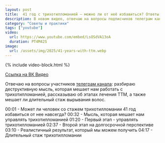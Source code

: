 ```yaml
---
layout: post
title:  41 год с трихотилломанией – можно ли от неё избавиться? Ответы на вопросы
description: В новом видео, отвечаю на вопросы подписчиков телеграм канала о том можно ли избавиться от ттм окончательно
category: "Советы и практики"
tags: ["youtube"]
video:
  url: https://www.youtube.com/embed/LsOSdVA13oA
  duration: PT4M42S
image:
  url: /assets/img/2025/41-years-with-ttm.webp
---
```


{% include video-block.html %}

<a href="https://vkvideo.ru/video-211245681_456239060" rel="nofollow">Ссылка на ВК Видео</a>

Отвечаю на вопросы участников <a href="https://t.me/ttm_help_ru" rel="nofollow">телеграм канала</a>: разбираю деструктивную мысль, 
которая мешает нам работать с трихотилломанией, 
рассказываю об этапах лечения ТТМ, а также мешает ли длительный стаж вырывания волос.

00:01 - Может ли человек со стажем трихотилломании 41 год избавиться от нее навсегда?
00:32 - Мысль, которая мешает нам управлять трихотилломанией
01:20 - Первый этап - управлять трихотилломанией
02:37 - Второй этап на долгосрочной перспективе
03:10 - Реалистичный результат, который мы можем получить
04:17 - Длительный стаж трихотилломании


